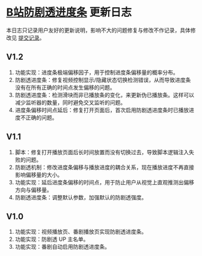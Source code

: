 # [B站防剧透进度条](https://greasyfork.org/zh-CN/scripts/411092) 更新日志

本日志只记录用户友好的更新说明，影响不大的问题修复与修改不作记录，具体修改见 [提交记录](https://gitee.com/liangjiancang/userscript/commits/master/BilibiliNoSpoilProgressBar/BilibiliNoSpoilProgressBar.js)。

## V1.2

1. 功能实现：进度条极端偏移因子，用于控制进度条偏移量的概率分布。
2. 防剧透进度条：修复视频控制显示/隐藏状态切换检测错误，从而导致进度条没有在所有正确的时间点发生偏移的问题。
3. 防剧透进度条：检测滑块而非已播放条的变化，来更新伪已播放条。这样可以减少监听器的数量，同时避免交叉监听的问题。
4. 进度条偏移时间点延后：修复打开页面后，首次启用防剧透进度条时已播放进度不正确的问题。

## V1.1

1. 脚本：修复打开播放页面后长时间放置而没有切换过去，导致脚本逻辑注入失败的问题。
2. 防剧透机制：修改进度条偏移与播放进度的耦合关系，现在播放进度不再直接影响偏移量的大小。
3. 功能实现：延后进度条偏移的时间点，用于防止用户从视觉上直观推测出偏移方向与偏移量。
4. 防剧透进度条：调整默认参数，加强默认的防剧透强度。

## V1.0

1. 功能实现：视频播放页、番剧播放页实现防剧透进度条。
2. 功能实现：防剧透 UP 主名单。
3. 功能实现：番剧自动启用防剧透进度条。
